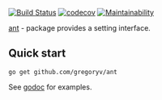 [![Build Status](https://travis-ci.org/gregoryv/ant.svg?branch=master)](https://travis-ci.org/gregoryv/ant)
[![codecov](https://codecov.io/gh/gregoryv/ant/branch/master/graph/badge.svg)](https://codecov.io/gh/gregoryv/ant)
[![Maintainability](https://api.codeclimate.com/v1/badges/b2f2533b67adb765b8eb/maintainability)](https://codeclimate.com/github/gregoryv/ant/maintainability)

[ant](https://godoc.org/github.com/gregoryv/ant) - package provides a setting interface. 


## Quick start

    go get github.com/gregoryv/ant

See [godoc](https://godoc.org/github.com/gregoryv/ant#pkg-Examples) for examples.

